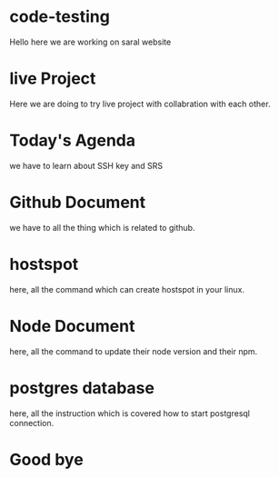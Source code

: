 # code-testing
Hello here we are working on saral website

# live Project 
 Here we are doing to try live project with collabration with each other.


 # Today's Agenda
we have to learn about SSH key and SRS
 # Github Document
 we have to all the thing which is related to github.

# hostspot
here, all the command which can create hostspot in your linux.

# Node Document
here, all the command to update their node version and their npm.

# postgres database
here, all the instruction which is covered how to start postgresql connection.

# Good bye
 
 
 
